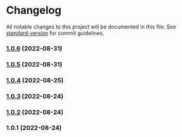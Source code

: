 # Changelog

All notable changes to this project will be documented in this file. See [standard-version](https://github.com/conventional-changelog/standard-version) for commit guidelines.

### [1.0.6](https://github.com/wallet-manager/wallet-manager-client-utils/compare/v1.0.5...v1.0.6) (2022-08-31)

### [1.0.5](https://github.com/wallet-manager/wallet-manager-client-utils/compare/v1.0.4...v1.0.5) (2022-08-31)

### [1.0.4](https://github.com/wallet-manager/wallet-manager-client-utils/compare/v1.0.3...v1.0.4) (2022-08-25)

### [1.0.3](https://github.com/wallet-manager/wallet-manager-client-utils/compare/v1.0.2...v1.0.3) (2022-08-24)

### [1.0.2](https://github.com/wallet-manager/wallet-manager-client-utils/compare/v1.0.1...v1.0.2) (2022-08-24)

### 1.0.1 (2022-08-24)
